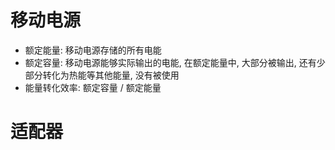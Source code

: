 # 移动电源
- 额定能量: 移动电源存储的所有电能
- 额定容量: 移动电源能够实际输出的电能, 在额定能量中, 大部分被输出, 还有少部分转化为热能等其他能量, 没有被使用
- 能量转化效率: 额定容量 / 额定能量


# 适配器